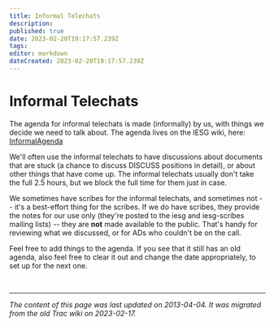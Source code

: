 ```yaml
---
title: Informal Telechats
description: 
published: true
date: 2023-02-20T19:17:57.239Z
tags: 
editor: markdown
dateCreated: 2023-02-20T19:17:57.239Z
---
```


# Informal Telechats

The agenda for informal telechats is made (informally) by us, with things we decide we need to talk about. The agenda lives on the IESG wiki, here: [InformalAgenda](/group/iesg/InformalAgenda)

We'll often use the informal telechats to have discussions about documents that are stuck (a chance to discuss DISCUSS positions in detail), or about other things that have come up. The informal telechats usually don't take the full 2.5 hours, but we block the full time for them just in case.

We sometimes have scribes for the informal telechats, and sometimes not -- it's a best-effort thing for the scribes. If we do have scribes, they provide the notes for our use only (they're posted to the iesg and iesg-scribes mailing lists) -- they are **not** made available to the public. That's handy for reviewing what we discussed, or for ADs who couldn't be on the call.

Feel free to add things to the agenda. If you see that it still has an old agenda, also feel free to clear it out and change the date appropriately, to set up for the next one.

&nbsp;
&nbsp;
&nbsp;

---

*The content of this page was last updated on 2013-04-04. It was migrated from the old Trac wiki on 2023-02-17.*